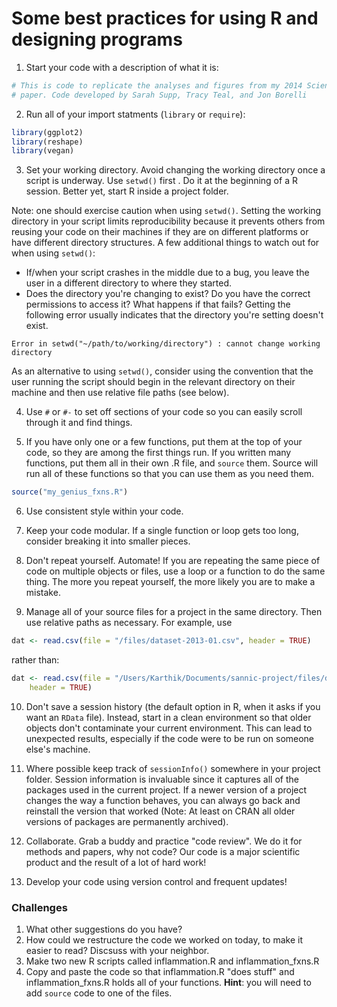 

# Some best practices for using R and designing programs

1. Start your code with a description of what it is:
	

```r
# This is code to replicate the analyses and figures from my 2014 Science
# paper. Code developed by Sarah Supp, Tracy Teal, and Jon Borelli
```


2. Run all of your import statments (`library` or `require`):


```r
library(ggplot2)
library(reshape)
library(vegan)
```

3. Set your working directory. Avoid changing the working directory once a script is underway. Use `setwd()` first . Do it at the beginning of a R session. Better yet, start R inside a project folder.

Note: one should exercise caution when using `setwd()`. Setting the working directory in your script limits reproducibility because it prevents others from reusing your code on their machines if they are on different platforms or have different directory structures. A few additional things to watch out for when using `setwd()`: 

* If/when your script crashes in the middle due to a bug, you leave the user in a different directory to where they started.
* Does the directory you're changing to exist? Do you have the correct permissions to access it? What happens if that fails? Getting the following error usually indicates that the directory you're setting doesn't exist.

```
Error in setwd("~/path/to/working/directory") : cannot change working directory
```

As an alternative to using `setwd()`, consider using the convention that the user running the script should begin in the relevant directory on their machine and then use relative file paths (see below).

4. Use `#` or `#-` to set off sections of your code so you can easily scroll through it and find things.

5. If you have only one or a few functions, put them at the top of your code, so they are among the first things run. If you written many functions, put them all in their own .R file, and `source` them. Source will run all of these functions so that you can use them as you need them.


```r
source("my_genius_fxns.R")
```


6. Use consistent style within your code. 

7. Keep your code modular. If a single function or loop gets too long, consider breaking it into smaller pieces.

8. Don't repeat yourself. Automate! If you are repeating the same piece of code on multiple objects or files, use a loop or a function to do the same thing. The more you repeat yourself, the more likely you are to make a mistake.

9. Manage all of your source files for a project in the same directory. Then use relative paths as necessary. For example, use


```r
dat <- read.csv(file = "/files/dataset-2013-01.csv", header = TRUE)
```


rather than:


```r
dat <- read.csv(file = "/Users/Karthik/Documents/sannic-project/files/dataset-2013-01.csv", 
    header = TRUE)
```


10. Don't save a session history (the default option in R, when it asks if you want an `RData` file). Instead, start in a clean environment so that older objects don't contaminate your current environment. This can lead to unexpected results, especially if the code were to be run on someone else's machine.

11. Where possible keep track of `sessionInfo()` somewhere in your project folder. Session information is invaluable since it captures all of the packages used in the current project. If a newer version of a project changes the way a function behaves, you can always go back and reinstall the version that worked (Note: At least on CRAN all older versions of packages are permanently archived).

12. Collaborate. Grab a buddy and practice "code review". We do it for methods and papers, why not code? Our code is a major scientific product and the result of a lot of hard work!

13. Develop your code using version control and frequent updates!

### Challenges

1. What other suggestions do you have?
2. How could we restructure the code we worked on today, to make it easier to read? Discsuss with your neighbor.
3. Make two new R scripts called inflammation.R and inflammation_fxns.R 
4. Copy and paste the code so that inflammation.R "does stuff" and inflammation_fxns.R holds all of your functions. __Hint__: you will need to add `source` code to one of the files.

